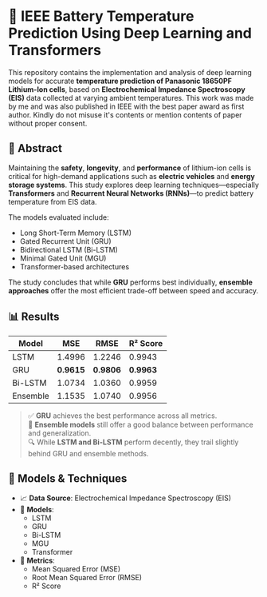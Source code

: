# 🔋 IEEE Battery Temperature Prediction Using Deep Learning and Transformers

This repository contains the implementation and analysis of deep learning models for accurate **temperature prediction of Panasonic 18650PF Lithium-Ion cells**, based on **Electrochemical Impedance Spectroscopy (EIS)** data collected at varying ambient temperatures. This work was made by me and was also published in IEEE with the best paper award as first author. Kindly do not misuse it's contents or mention contents of paper without proper consent.

## 📘 Abstract

Maintaining the **safety**, **longevity**, and **performance** of lithium-ion cells is critical for high-demand applications such as **electric vehicles** and **energy storage systems**. This study explores deep learning techniques—especially **Transformers** and **Recurrent Neural Networks (RNNs)**—to predict battery temperature from EIS data.

The models evaluated include:
- Long Short-Term Memory (LSTM)
- Gated Recurrent Unit (GRU)
- Bidirectional LSTM (Bi-LSTM)
- Minimal Gated Unit (MGU)
- Transformer-based architectures

The study concludes that while **GRU** performs best individually, **ensemble approaches** offer the most efficient trade-off between speed and accuracy.

## 📊 Results

| Model        | MSE    | RMSE   | R² Score |
|--------------|--------|--------|----------|
| LSTM         | 1.4996 | 1.2246 | 0.9943   |
| GRU          | **0.9615** | **0.9806** | **0.9963**   |
| Bi-LSTM      | 1.0734 | 1.0360 | 0.9959   |
| Ensemble     | 1.1535 | 1.0740 | 0.9956   |

> ✅ **GRU** achieves the best performance across all metrics.  
> 🔄 **Ensemble models** still offer a good balance between performance and generalization.  
> 🔍 While **LSTM and Bi-LSTM** perform decently, they trail slightly behind GRU and ensemble methods.

## 🧠 Models & Techniques

- 📈 **Data Source**: Electrochemical Impedance Spectroscopy (EIS)
- 🧠 **Models**:
  - LSTM
  - GRU
  - Bi-LSTM
  - MGU
  - Transformer
- 📏 **Metrics**:
  - Mean Squared Error (MSE)
  - Root Mean Squared Error (RMSE)
  - R² Score
